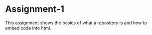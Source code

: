 # Assignment-1
This assignment shows the basics of what a repository is and how to embed code into html. 
